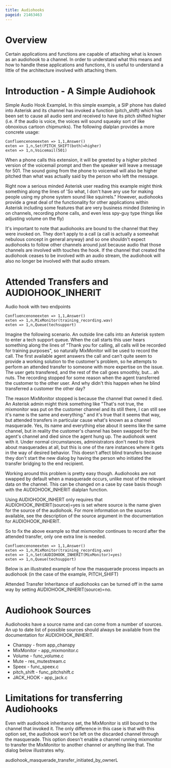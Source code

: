 ```yaml
---
title: Audiohooks
pageid: 21463463
---
```


Overview
========

Certain applications and functions are capable of attaching what is known as an audiohook to a channel. In order to understand what this means and how to handle these applications and functions, it is useful to understand a little of the architecture involved with attaching them.

Introduction - A Simple Audiohook
=================================

Simple Audio Hook ExampleL
In this simple example, a SIP phone has dialed into Asterisk and its channel has invoked a function (pitch_shift) which has been set to cause all audio sent and received to have its pitch shifted higher (i.e. if the audio is voice, the voices will sound squeaky sort of like obnoxious cartoon chipmunks). The following dialplan provides a more concrete usage:

```
Confluencenoneexten => 1,1,Answer()
exten => 1,n,Set(PITCH_SHIFT(both)=higher)
exten => 1,n,Voicemail(501)

```

When a phone calls this extension, it will be greeted by a higher pitched version of the voicemail prompt and then the speaker will leave a message for 501. The sound going from the phone to voicemail will also be higher pitched than what was actually said by the person who left the message.

Right now a serious minded Asterisk user reading this example might think something along the lines of 'So what, I don't have any use for making people using my phone system sound like squirrels." However, audiohooks provide a great deal of the functionality for other applications within Asterisk including some features that are very business minded (listening in on channels, recording phone calls, and even less spy-guy type things like adjusting volume on the fly)

It's important to note that audiohooks are bound to the channel that they were invoked on. They don't apply to a call (a call is actually a somewhat nebulous concept in general anyway) and so one shouldn't expect audiohooks to follow other channels around just because audio that those channels are involved with touches the hook. If the channel that created the audiohook ceases to be involved with an audio stream, the audiohook will also no longer be involved with that audio stream.

Attended Transfers and AUDIOHOOK_INHERIT
=========================================

Audio hook with two endpoints

```
Confluencenoneexten => 1,1,Answer()
exten => 1,n,MixMonitor(training_recording.wav)
exten => 1,n,Queue(techsupport)

```

Imagine the following scenario. An outside line calls into an Asterisk system to enter a tech support queue. When the call starts this user hears something along the lines of "Thank you for calling, all calls will be recorded for training purposes", so naturally MixMonitor will be used to record the call. The first available agent answers the call and can't quite seem to provide a working solution to the customer's problem, so he attempts to perform an attended transfer to someone with more expertise on the issue. The user gets transfered, and the rest of the call goes smoothly, but... ah nuts. The recording stopped for some reason when the agent transferred the customer to the other user. And why didn't this happen when he blind transferred a customer the other day?

The reason MixMonitor stopped is because the channel that owned it died. An Asterisk admin might think something like "That's not true, the mixmonitor was put on the customer channel and its still there, I can still see it's name is the same and everything." and it's true that it seems that way, but attended transfers in particular cause what's known as a channel masquerade. Yes, its name and everything else about it seems like the same channel, but in reality the customer's channel has been swapped for the agent's channel and died since the agent hung up. The audiohook went with it. Under normal circumstances, administrators don't need to think about masquerades at all, but this is one of the rare instances where it gets in the way of desired behavior. This doesn't affect blind transfers because they don't start the new dialog by having the person who initiated the transfer bridging to the end recipient.

Working around this problem is pretty easy though. Audiohooks are not swapped by default when a masquerade occurs, unlike most of the relevant data on the channel. This can be changed on a case by case basis though with the AUDIOHOOK_INHERIT dialplan function.

Using AUDIOHOOK_INHERT only requires that AUDIOHOOK_INHERIT(source)=yes is set where source is the name given for the source of the audiohook. For more information on the sources available, see the description of the source argument in the documentation for AUDIOHOOK_INHERIT.

So to fix the above example so that mixmonitor continues to record after the attended transfer, only one extra line is needed.

```
Confluencenoneexten => 1,1,Answer()
exten => 1,n,MixMonitor(training_recording.wav)
exten => 1,n,Set(AUDIOHOOK_INHERIT(MixMonitor)=yes)
exten => 1,n,Queue(techsupport)

```

Below is an illustrated example of how the masquerade process impacts an audiohook (in the case of the example, PITCH_SHIFT)

Attended Transfer
Inheritance of audiohooks can be turned off in the same way by setting AUDIOHOOK_INHERIT(source)=no.

Audiohook Sources
=================

Audiohooks have a source name and can come from a number of sources. An up to date list of possible sources should always be available from the documentation for AUDIOHOOK_INHERIT.

* Chanspy - from app_chanspy
* MixMonitor - app_mixmonitor.c
* Volume - func_volume.c
* Mute - res_mutestream.c
* Speex - func_speex.c
* pitch_shift - func_pitchshift.c
* JACK_HOOK - app_jack.c

Limitations for transferring Audiohooks
=======================================

Even with audiohook inheritance set, the MixMonitor is still bound to the channel that invoked it. The only difference in this case is that with this option set, the audiohook won't be left on the discarded channel through the masquerade. This option doesn't enable a channel running mixmonitor to transfer the MixMonitor to another channel or anything like that. The dialog below illustrates why.

audiohook_masquerade_transfer_initiated_by_ownerL